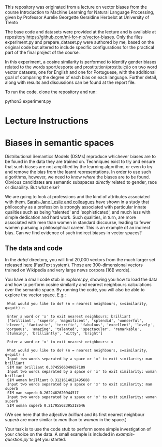 This repository was originated from a lecture on vector biases from the course Introduction to Machine Learning for Natural Language Processing, given by Professor Aurelie Georgette Geraldine Herbelot at University of Trento

The base code and datasets were provided at the lecture and is available at repository https://github.com/ml-for-nlp/vector-biases. Only the files experiment.py and prepare_dataset.py were authored by me, based on the original code but altered to include specific configurations for the practical part of the final project of the course.

In this experiment, a cosine similarity is performed to identify gender biases related to the words sport/esporte and prostitution/prostituição on two word vector datasets, one for English and one for Portuguese, with the additional goal of comparing the degree of each bias on each language. Further detail, along with results and discussions can be found at the report file.

To run the code, clone the repository and run:

python3 experiment.py

# Lecture Instructions

# Biases in semantic spaces

Distributional Semantics Models (DSMs) reproduce whichever biases are to be found in the data they are trained on. Techniques exist to try and ensure that such biases are not amplified by the learning algorithm, or even to try and remove the bias from the learnt representations. In order to use such algorithms, however, we need to know *where* the biases are to be found. Obvious candidates are semantic subspaces *directly* related to gender, race or disability. But what else?

We are going to look at professions and the kind of attributes associated with them. [Sarah-Jane Leslie and colleagues](https://www.princeton.edu/~sjleslie/expectations%20of%20brilliance.pdf) have shown in a study that philosophy as a profession is strongly associated with particular innate qualities such as being 'talented' and 'sophisticated', and much less with simple dedication and hard work. Such qualities, in turn, are more associated with men than women in standard discourse, leading to fewer women pursuing a philosophical career. This is an example of an indirect bias. Can we find evidence of such indirect biases in vector spaces?


## The data and code

In the *data/* directory, you will find 20,000 vectors from the much larger set released [here](https://fasttext.cc/docs/en/english-vectors.html) (FastText system). Those are 300-dimensional vectors trained on Wikipedia and very large news corpora (16B words). 

You have a small code stub in *explorer.py*, showing you how to load the data and how to perform cosine similarity and nearest neighbours calculations over the semantic space. By running the code, you will also be able to explore the vector space. E.g.:

     What would you like to do? (n = nearest neighbours, s=similarity, q=quit) n

     Enter a word or 'x' to exit nearest neighbours: brilliant
     ['brilliant', 'superb', 'magnificent', 'splendid', 'wonderful', 'clever', 'fantastic', 'terrific', 'fabulous', 'excellent', 'lovely', 'gorgeous', 'amazing', 'talented', 'spectacular', 'remarkable', 'stunning', 'brilliantly', 'witty', 'bright']

     Enter a word or 'x' to exit nearest neighbours: x

     What would you like to do? (n = nearest neighbours, s=similarity, q=quit) s
     Input two words separated by a space or 'x' to exit similarity: man brilliant
     SIM man brilliant 0.3745566349657189
     Input two words separated by a space or 'x' to exit similarity: woman brilliant
     SIM woman brilliant 0.3121614022495688
     Input two words separated by a space or 'x' to exit similarity: man superb
     SIM man superb 0.2622402620944517
     Input two words separated by a space or 'x' to exit similarity: woman superb
     SIM woman superb 0.21795562395218646
 
(We see here that the adjective *brilliant* and its first nearest neighbour *superb* are more similar to *man* than to *woman* in the space.)


Your task is to use the code stub to perform some simple investigation of your choice on the data. A small example is included in *example-question.py* to get you started.



